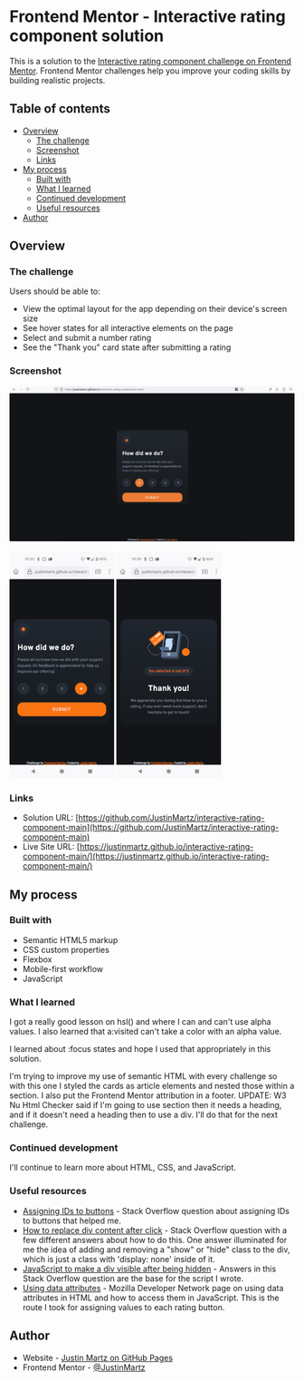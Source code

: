 # Frontend Mentor - Interactive rating component solution

This is a solution to the [Interactive rating component challenge on Frontend Mentor](https://www.frontendmentor.io/challenges/interactive-rating-component-koxpeBUmI). Frontend Mentor challenges help you improve your coding skills by building realistic projects. 

## Table of contents

- [Overview](#overview)
  - [The challenge](#the-challenge)
  - [Screenshot](#screenshot)
  - [Links](#links)
- [My process](#my-process)
  - [Built with](#built-with)
  - [What I learned](#what-i-learned)
  - [Continued development](#continued-development)
  - [Useful resources](#useful-resources)
- [Author](#author)


## Overview

### The challenge

Users should be able to:

- View the optimal layout for the app depending on their device's screen size
- See hover states for all interactive elements on the page
- Select and submit a number rating
- See the "Thank you" card state after submitting a rating

### Screenshot

![](./desktop-screenshot.png)

![](./mobile-screenshot.png)
![](./mobile-screenshot-thanks.png)
### Links

- Solution URL: [https://github.com/JustinMartz/interactive-rating-component-main](https://github.com/JustinMartz/interactive-rating-component-main)
- Live Site URL: [https://justinmartz.github.io/interactive-rating-component-main/](https://justinmartz.github.io/interactive-rating-component-main/)

## My process

### Built with

- Semantic HTML5 markup
- CSS custom properties
- Flexbox
- Mobile-first workflow
- JavaScript

### What I learned

I got a really good lesson on hsl() and where I can and can't use alpha values. I also learned that a:visited can't take a color with an alpha value.

I learned about :focus states and hope I used that appropriately in this solution.

I'm trying to improve my use of semantic HTML with every challenge so with this one I styled the cards as article elements and nested those within a section. I also put the Frontend Mentor attribution in a footer. UPDATE: W3 Nu Html Checker said if I'm going to use section then it needs a heading, and if it doesn't need a heading then to use a div. I'll do that for the next challenge. 

### Continued development

I'll continue to learn more about HTML, CSS, and JavaScript.

### Useful resources

- [Assigning IDs to buttons](https://stackoverflow.com/questions/51287162/how-to-have-multiple-buttons-of-same-id-value-and-when-click-on-any-button-the-p) - Stack Overflow question about assigning IDs to buttons that helped me.
- [How to replace div content after click](https://stackoverflow.com/questions/25735512/replace-div-content-onclick) - Stack Overflow question with a few different answers about how to do this. One answer illuminated for me the idea of adding and removing a "show" or "hide" class to the div, which is just a class with 'display: none' inside of it. 
- [JavaScript to make a div visible after being hidden](https://stackoverflow.com/questions/38051092/how-to-make-visible-a-div-which-is-initially-hidden-by-clicking-on-button-using) - Answers in this Stack Overflow question are the base for the script I wrote.
- [Using data attributes](https://developer.mozilla.org/en-US/docs/Learn/HTML/Howto/Use_data_attributes) - Mozilla Developer Network page on using data attributes in HTML and how to access them in JavaScript. This is the route I took for assigning values to each rating button.

## Author

- Website - [Justin Martz on GitHub Pages](https://justinmartz.github.io)
- Frontend Mentor - [@JustinMartz](https://www.frontendmentor.io/profile/JustinMartz)
